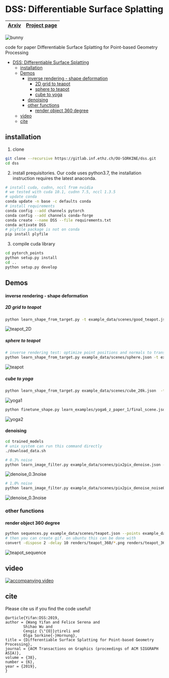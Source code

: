 # DSS: Differentiable Surface Splatting
| [Arxiv](https://arxiv.org/abs/1906.04173) | [Project page](https://igl.ethz.ch/projects/differentiable-surface-splatting/) |
| ----------------------------------------- | ------------------------------------------------------------------------------ |

![bunny](images/teaser.png)

code for paper Differentiable Surface Splatting for Point-based Geometry Processing

- [DSS: Differentiable Surface Splatting](#dss-differentiable-surface-splatting)
  - [installation](#installation)
  - [Demos](#demos)
      - [inverse rendering - shape deformation](#inverse-rendering---shape-deformation)
        - [2D grid to teapot](#2d-grid-to-teapot)
        - [sphere to teapot](#sphere-to-teapot)
        - [cube to yoga](#cube-to-yoga)
      - [denoising](#denoising)
    - [other functions](#other-functions)
      - [render object 360 degree](#render-object-360-degree)
  - [video](#video)
  - [cite](#cite)



## installation
1. clone
````bash
git clone --recursive https://gitlab.inf.ethz.ch/OU-SORKINE/dss.git
cd dss
````
2. install prequisitories. Our code uses python3.7, the installation instruction requires the latest anaconda.
````bash
# install cuda, cudnn, nccl from nvidia
# we tested with cuda 10.1, cudnn 7.5, nccl 1.3.5
# update conda
conda update -n base -c defaults conda
# install requirements
conda config --add channels pytorch
conda config --add channels conda-forge
conda create --name DSS --file requirements.txt
conda activate DSS
# plyfile package is not on conda
pip install plyfile
````
3. compile cuda library
````bash
cd pytorch_points
python setup.py install
cd ..
python setup.py develop
````
## Demos

#### inverse rendering - shape deformation
##### 2D grid to teapot
```bash
python learn_shape_from_target.py -t example_data/scenes/good_teapot.json
```
![teapot_2D](images/2D_teapot.gif)
##### sphere to teapot
````bash
# inverse rendering test: optimize point positions and normals to transform sphere to teapot
python learn_shape_from_target.py example_data/scenes/sphere.json -t example_data/scenes/teapot.json
````
![teapot](images/teapot_3D.gif)
##### cube to yoga
```bash
python learn_shape_from_target.py example_data/scenes/cube_20k.json  -t example_data/scenes/yoga6.json --name yoga6_z_paper_1
````
![yoga1](images/yoga6.gif)
```bash
python finetune_shape.py learn_examples/yoga6_z_paper_1/final_scene.json  -t example_data/scenes/yoga6.json --name yoga6_z_paper_1_1
```
![yoga2](images/yoga6-1.gif)

#### denoising
```bash
cd trained_models
# unix system can run this command directly
./download_data.sh
```
```bash
# 0.3% noise
python learn_image_filter.py example_data/scenes/pix2pix_denoise.json --cloud example_data/pointclouds/noisy03_points/a72-seated_jew_aligned_pca.ply
````
![denoise_0.3noise](images/seated_all.png)

```bash
# 1.0% noise
python learn_image_filter.py example_data/scenes/pix2pix_denoise_noise01.json --cloud example_data/noisy1_points/a72-seated_jew_aligned_pca.ply
```


![denoise_0.3noise](images/seated_all.png)

### other functions
#### render object 360 degree
```bash
python sequences.py example_data/scenes/teapot.json --points example_data/pointclouds/teapot_normal_dense.ply --width 512 --height 512 --output renders/teapot_360
# then you can create gif. on ubuntu this can be done with
convert -dispose 2 -delay 10 renders/teapot_360/*.png renders/teapot_360/animation.gif
```
![teapot_sequence](images/teapot_sequence.gif)

## video
[![accompanying video](images/video-thumb.png)](https://youtu.be/gqI0BoVVDzY "Accompanying video")
<!-- [Accompanying video](https://youtu.be/gqI0BoVVDzY) -->

## cite
Please cite us if you find the code useful!
```
@article{Yifan:DSS:2019,
author = {Wang Yifan and Felice Serena and 
        Shihao Wu and
        Cengiz {\"{O}}ztireli and
        Olga Sorkine{-}Hornung},
title = {Differentiable Surface Splatting for Point-based Geometry Processing},
journal = {ACM Transactions on Graphics (proceedings of ACM SIGGRAPH ASIA)},
volume = {38},
number = {6},
year = {2019},
}
``` 

